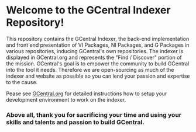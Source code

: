 # Welcome to the GCentral Indexer Repository!

This repository contains the GCentral Indexer, the back-end implementation and front end presentation of VI Packages, NI Packages, and G Packages in various repositories, inducing GCentral's own repositories. The indexer is displayed in GCentral.org and represents the "Find / Discover" portion of the mission. 
GCentral's goal is to empower the community to build GCentral into the tool it needs. Therefore we are open-sourcing as much of the indexer and website as possible so you can lend your passion and expertise to the cause.

Pease see [GCentral.org](https://www.gcentral.org/support/collaborate) for detailed instructions how to setup your development environment to work on the indexer.

### Above all, thank you for sacrificing your time and using your skills and talents and passion to build GCentral.

